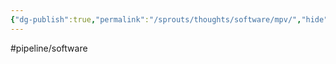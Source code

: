 ```yaml
---
{"dg-publish":true,"permalink":"/sprouts/thoughts/software/mpv/","hide":true}
---
```


#pipeline/software